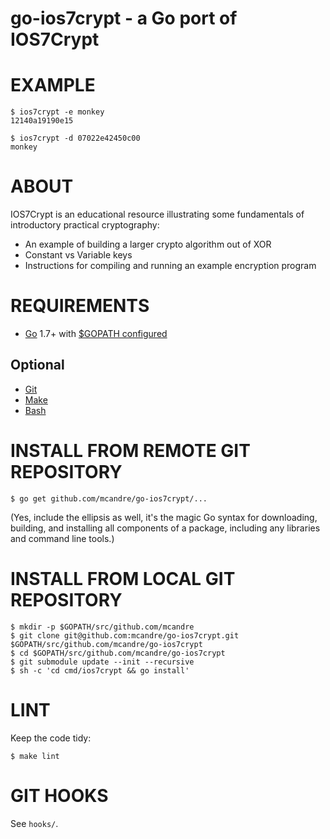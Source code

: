 # go-ios7crypt - a Go port of IOS7Crypt

# EXAMPLE

```
$ ios7crypt -e monkey
12140a19190e15

$ ios7crypt -d 07022e42450c00
monkey
```

# ABOUT

IOS7Crypt is an educational resource illustrating some fundamentals of introductory practical cryptography:

* An example of building a larger crypto algorithm out of XOR
* Constant vs Variable keys
* Instructions for compiling and running an example encryption program

# REQUIREMENTS

* [Go](https://golang.org) 1.7+ with [$GOPATH configured](https://gist.github.com/mcandre/ef73fb77a825bd153b7836ddbd9a6ddc)

## Optional

* [Git](https://git-scm.com)
* [Make](https://www.gnu.org/software/make/)
* [Bash](https://www.gnu.org/software/bash/)

# INSTALL FROM REMOTE GIT REPOSITORY

```
$ go get github.com/mcandre/go-ios7crypt/...
```

(Yes, include the ellipsis as well, it's the magic Go syntax for downloading, building, and installing all components of a package, including any libraries and command line tools.)

# INSTALL FROM LOCAL GIT REPOSITORY

```
$ mkdir -p $GOPATH/src/github.com/mcandre
$ git clone git@github.com:mcandre/go-ios7crypt.git $GOPATH/src/github.com/mcandre/go-ios7crypt
$ cd $GOPATH/src/github.com/mcandre/go-ios7crypt
$ git submodule update --init --recursive
$ sh -c 'cd cmd/ios7crypt && go install'
```

# LINT

Keep the code tidy:

```
$ make lint
```

# GIT HOOKS

See `hooks/`.
